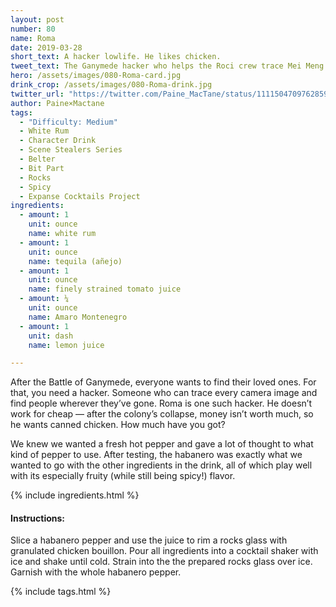 ```yaml
---
layout: post
number: 80
name: Roma
date: 2019-03-28 
short_text: A hacker lowlife. He likes chicken. 
tweet_text: The Ganymede hacker who helps the Roci crew trace Mei Meng. No one can forget how [@StevenYaffee](https://twitter.com/StevenYaffee) delivered his signature line ("I like chicken.") or showed his sleazy, slimy, self-interestedness.
hero: /assets/images/080-Roma-card.jpg
drink_crop: /assets/images/080-Roma-drink.jpg
twitter_url: "https://twitter.com/Paine_MacTane/status/1111504709762859010"
author: Paine×Mactane
tags:
  - "Difficulty: Medium"
  - White Rum
  - Character Drink
  - Scene Stealers Series
  - Belter
  - Bit Part
  - Rocks
  - Spicy
  - Expanse Cocktails Project
ingredients:
  - amount: 1
    unit: ounce
    name: white rum
  - amount: 1
    unit: ounce
    name: tequila (añejo)
  - amount: 1
    unit: ounce
    name: finely strained tomato juice
  - amount: ¼
    unit: ounce
    name: Amaro Montenegro
  - amount: 1
    unit: dash
    name: lemon juice

---
```


After the Battle of Ganymede, everyone wants to find their loved ones. For that, you need a hacker. Someone who can trace every camera image and find people wherever they’ve gone. Roma is one such hacker. He doesn’t work for cheap — after the colony’s collapse, money isn’t worth much, so he wants canned chicken. How much have you got?

We knew we wanted a fresh hot pepper and gave a lot of thought to what kind of pepper to use. After testing, the habanero was exactly what we wanted to go with the other ingredients in the drink, all of which play well with its especially fruity (while still being spicy!) flavor.

{% include ingredients.html %}

#### Instructions:

Slice a habanero pepper and use the juice to rim a rocks glass with granulated chicken bouillon. Pour all ingredients into a cocktail shaker with ice and shake until cold. Strain into the the prepared rocks glass over ice. Garnish with the whole habanero pepper. 

{% include tags.html %}
